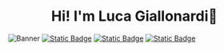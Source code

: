 <h1 align="center">Hi! I'm Luca Giallonardi👋</h1>
<img alt="Banner" src="https://i.postimg.cc/2yng6cZf/Sin-t-tulo-1.jpg">
<a href="https://wa.me/+541135562843"><img alt="Static Badge" src="https://img.shields.io/badge/WhatsApp-%20green"></a>
<a href="mailto:lgiallonardi@gmail.com?Subject=He%20visitado%20tu%20perfil%20de%20GitHub!"><img alt="Static Badge" src="https://img.shields.io/badge/Email-%20%23f44336"></a>
<a href="https://www.linkedin.com/in/luca-giallonardi-084992154"><img alt="Static Badge" src="https://img.shields.io/badge/LinkedIn-%20%230a66c2"></a>


<!--
**lucagiallonardi/lucagiallonardi** is a ✨ _special_ ✨ repository because its `README.md` (this file) appears on your GitHub profile.

Here are some ideas to get you started:

- 🔭 I’m currently working on ...
- 🌱 I’m currently learning ...
- 👯 I’m looking to collaborate on ...
- 🤔 I’m looking for help with ...
- 💬 Ask me about ...
- 📫 How to reach me: ...
- 😄 Pronouns: ...
- ⚡ Fun fact: ...
-->
